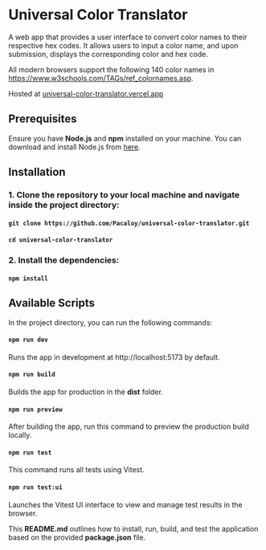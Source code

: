 # Universal Color Translator

A web app that provides a user interface to convert color names to their respective hex codes.
It allows users to input a color name, and upon submission, displays the corresponding color and hex code.

All modern browsers support the following 140 color names in https://www.w3schools.com/TAGs/ref_colornames.asp.

Hosted at [universal-color-translator.vercel.app](https://universal-color-translator.vercel.app/)

## Prerequisites

Ensure you have **Node.js** and **npm** installed on your machine. You can download and install Node.js from [here](https://nodejs.org/).

## Installation

### 1. Clone the repository to your local machine and navigate inside the project directory:

#### `git clone https://github.com/Pacaloy/universal-color-translator.git`
#### `cd universal-color-translator`

### 2. Install the dependencies:

#### `npm install`

## Available Scripts

In the project directory, you can run the following commands:

#### `npm run dev`

Runs the app in development at http://localhost:5173 by default.

#### `npm run build`

Builds the app for production in the **dist** folder.

#### `npm run preview`

After building the app, run this command to preview the production build locally.

#### `npm run test`

This command runs all tests using Vitest.

#### `npm run test:ui`

Launches the Vitest UI interface to view and manage test results in the browser.

This **README.md** outlines how to install, run, build, and test the application based on the provided **package.json** file.
